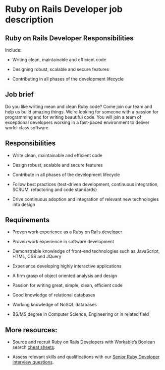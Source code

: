 # Ruby on Rails Developer job description


## Ruby on Rails Developer Responsibilities

Include:

* Writing clean, maintainable and efficient code

* Designing robust, scalable and secure features

* Contributing in all phases of the development lifecycle


## Job brief

Do you like writing mean and clean Ruby code? Come join our team and help us build amazing things.
We’re looking for someone with a passion for programming and for writing beautiful code.  You will join a team of exceptional developers working in a fast-paced environment to deliver world-class software.


## Responsibilities

* Write clean, maintainable and efficient code

* Design robust, scalable and secure features

* Contribute in all phases of the development lifecycle

* Follow best practices (test-driven development, continuous integration, SCRUM, refactoring and code standards)

* Drive continuous adoption and integration of relevant new technologies into design


## Requirements

* Proven work experience as a Ruby on Rails developer

* Proven work experience in software development

* Demonstrable knowledge of front-end technologies such as JavaScript, HTML, CSS and JQuery

* Experience developing highly interactive applications

* A firm grasp of object oriented analysis and design

* Passion for writing great, simple, clean, efficient code

* Good knowledge of relational databases

* Working knowledge of NoSQL databases

* BS/MS degree in Computer Science, Engineering or in related field

## More resources:
* Source and recruit Ruby on Rails Developers with Workable’s Boolean search <a href="https://resources.workable.com/find-developers-boolean-search-strings">cheat sheets</a>.

* Assess relevant skills and qualifications with our <a href="https://resources.workable.com/senior-ruby-developer-interview-questions">Senior Ruby Developer interview questions</a>.
